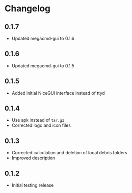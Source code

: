 # Changelog

## 0.1.7

- Updated megacmd-gui to 0.1.6

## 0.1.6

- Updated megacmd-gui to 0.1.5

## 0.1.5

- Added initial NiceGUI interface instead of ttyd

## 0.1.4

- Use apk instead of `tar.gz`
- Corrected logo and icon files

## 0.1.3

- Corrected calculation and deletion of local debris folders
- Improved description

## 0.1.2

- Initial testing release
